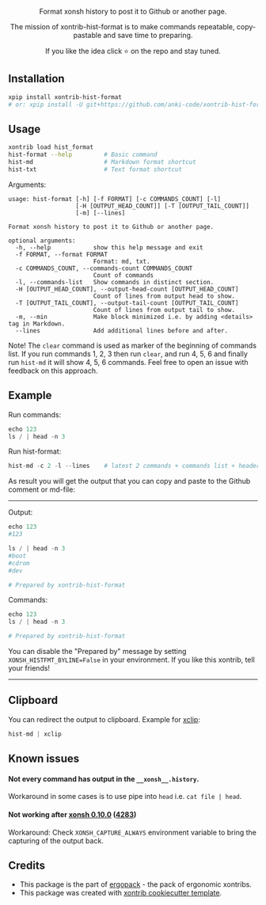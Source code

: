 <p align="center">
Format xonsh history to post it to Github or another page.
</p>

<p align="center">
The mission of xontrib-hist-format is to make commands repeatable, copy-pastable and save time to preparing.
</p>

<p align="center">
If you like the idea click ⭐ on the repo and stay tuned.
</p>


## Installation

```bash
xpip install xontrib-hist-format
# or: xpip install -U git+https://github.com/anki-code/xontrib-hist-format
```

## Usage

```bash
xontrib load hist_format
hist-format --help         # Basic command
hist-md                    # Markdown format shortcut
hist-txt                   # Text format shortcut
```

Arguments:
```
usage: hist-format [-h] [-f FORMAT] [-c COMMANDS_COUNT] [-l]
                   [-H [OUTPUT_HEAD_COUNT]] [-T [OUTPUT_TAIL_COUNT]]
                   [-m] [--lines]

Format xonsh history to post it to Github or another page.

optional arguments:
  -h, --help            show this help message and exit
  -f FORMAT, --format FORMAT
                        Format: md, txt.
  -c COMMANDS_COUNT, --commands-count COMMANDS_COUNT
                        Count of commands
  -l, --commands-list   Show commands in distinct section.
  -H [OUTPUT_HEAD_COUNT], --output-head-count [OUTPUT_HEAD_COUNT]
                        Count of lines from output head to show.
  -T [OUTPUT_TAIL_COUNT], --output-tail-count [OUTPUT_TAIL_COUNT]
                        Count of lines from output tail to show.
  -m, --min             Make block minimized i.e. by adding <details> tag in Markdown.
  --lines               Add additional lines before and after.

```

Note! The `clear` command is used as marker of the beginning of commands list. If you run commands 1, 2, 3
then run `clear`, and run 4, 5, 6 and finally run `hist-md` it will show 4, 5, 6 commands.
Feel free to open an issue with feedback on this approach.

## Example
Run commands:
```python
echo 123
ls / | head -n 3
```
Run hist-format:
```python
hist-md -c 2 -l --lines    # latest 2 commands + commands list + header and footer as line
```
As result you will get the output that you can copy and paste to the Github comment or md-file:

------------------------------------------------------------------------------------------------------------------

Output:

```python
echo 123
#123

ls / | head -n 3
#boot
#cdrom
#dev

# Prepared by xontrib-hist-format
```

Commands:

```python
echo 123
ls / | head -n 3

# Prepared by xontrib-hist-format
```

You can disable the "Prepared by" message by setting `XONSH_HISTFMT_BYLINE=False` in your environment. If you like this xontrib, tell your friends!

------------------------------------------------------------------------------------------------------------------

## Clipboard

You can redirect the output to clipboard. Example for [xclip](https://github.com/astrand/xclip):
```python
hist-md | xclip
```

## Known issues

#### Not every command has output in the `__xonsh__.history`.

Workaround in some cases is to use pipe into `head` i.e. `cat file | head`.

#### Not working after [xonsh 0.10.0](https://github.com/xonsh/xonsh/releases/tag/0.10.0) ([4283](https://github.com/xonsh/xonsh/pull/4283))

Workaround: Check `XONSH_CAPTURE_ALWAYS` environment variable to bring the capturing of the output back.

## Credits

* This package is the part of [ergopack](https://github.com/anki-code/xontrib-ergopack) - the pack of ergonomic xontribs.
* This package was created with [xontrib cookiecutter template](https://github.com/xonsh/xontrib-cookiecutter).
